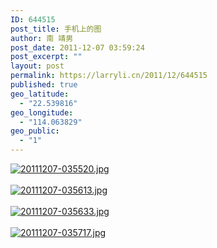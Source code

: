 ```yaml
---
ID: 644515
post_title: 手机上的图
author: 南 靖男
post_date: 2011-12-07 03:59:24
post_excerpt: ""
layout: post
permalink: https://larryli.cn/2011/12/644515
published: true
geo_latitude:
  - "22.539816"
geo_longitude:
  - "114.063829"
geo_public:
  - "1"
---
```

<a href="https://larryli.cn/wp-content/uploads/2011/12/20111207-035520.jpg"><img src="https://larryli.cn/wp-content/uploads/2011/12/20111207-035520.jpg" alt="20111207-035520.jpg" class="alignnone size-full" /></a><br /><br /><a href="https://larryli.cn/wp-content/uploads/2011/12/20111207-035613.jpg"><img src="https://larryli.cn/wp-content/uploads/2011/12/20111207-035613.jpg" alt="20111207-035613.jpg" class="alignnone size-full" /></a><br /><br /><a href="https://larryli.cn/wp-content/uploads/2011/12/20111207-035633.jpg"><img src="https://larryli.cn/wp-content/uploads/2011/12/20111207-035633.jpg" alt="20111207-035633.jpg" class="alignnone size-full" /></a><br /><br /><a href="https://larryli.cn/wp-content/uploads/2011/12/20111207-035717.jpg"><img src="https://larryli.cn/wp-content/uploads/2011/12/20111207-035717.jpg" alt="20111207-035717.jpg" class="alignnone size-full" /></a>